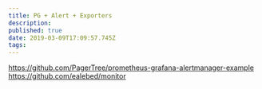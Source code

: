 ```yaml
---
title: PG + Alert + Exporters
description: 
published: true
date: 2019-03-09T17:09:57.745Z
tags: 
---
```


https://github.com/PagerTree/prometheus-grafana-alertmanager-example
https://github.com/ealebed/monitor
